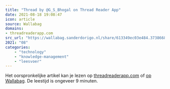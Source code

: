 ```yaml
---
title: "Thread by @G_S_Bhogal on Thread Reader App"
date: 2021-08-18 19:08:47
icon: article
source: Wallabag
domains:
- threadreaderapp.com
src_url: "https://wallabag.sanderdorigo.nl/share/613349ec03e484.37386684"
2021: "08"
categories:
    - "technology"
    - "knowledge-management"
    - "leesvoer"
---
```

Het oorspronkelijke artikel kan je lezen op [threadreaderapp.com](https://threadreaderapp.com/thread/1225561131122597896.html) of [op Wallabag](https://wallabag.sanderdorigo.nl/share/613349ec03e484.37386684). De leestijd is ongeveer 9 minuten.